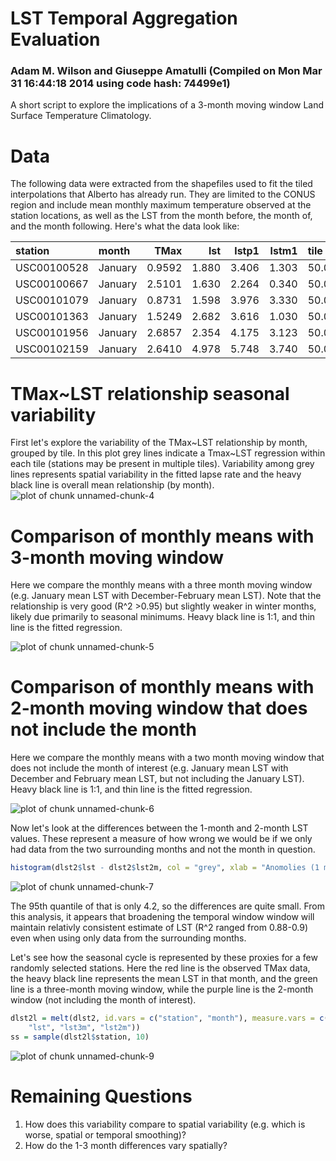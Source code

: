 
LST Temporal Aggregation Evaluation
====



### Adam M. Wilson and Giuseppe Amatulli (Compiled on Mon Mar 31 16:44:18 2014  using code hash: 74499e1)

A short script to explore the implications of a 3-month moving window Land Surface Temperature Climatology.




# Data
The following data were extracted from the shapefiles used to fit the tiled interpolations that Alberto has already run. They are limited to the CONUS region and include mean monthly maximum temperature observed at the station locations, as well as the LST from the month before, the month of, and the month following.  Here's what the data look like:

|station      |month    |    TMax|    lst|  lstp1|  lstm1|tile         |
|:------------|:--------|-------:|------:|------:|------:|:------------|
|USC00100528  |January  |  0.9592|  1.880|  3.406|  1.303|50.0_-115.0  |
|USC00100667  |January  |  2.5101|  1.630|  2.264|  0.340|50.0_-115.0  |
|USC00101079  |January  |  0.8731|  1.598|  3.976|  3.330|50.0_-115.0  |
|USC00101363  |January  |  1.5249|  2.682|  3.616|  1.030|50.0_-115.0  |
|USC00101956  |January  |  2.6857|  2.354|  4.175|  3.123|50.0_-115.0  |
|USC00102159  |January  |  2.6410|  4.978|  5.748|  3.740|50.0_-115.0  |



# TMax~LST relationship seasonal variability 

First let's explore the variability of the TMax~LST relationship by month, grouped by tile.  In this plot grey lines indicate a Tmax~LST regression within each tile (stations may be present in multiple tiles). Variability among grey lines represents spatial variability in the fitted lapse rate and the heavy black line is overall mean relationship (by month).
![plot of chunk unnamed-chunk-4](figure/unnamed-chunk-4.png) 



# Comparison of monthly means with 3-month moving window
Here we compare the monthly means with a three month moving window (e.g. January mean LST with December-February mean LST).  Note that the relationship is very good (R^2 >0.95) but slightly weaker in winter months, likely due primarily to seasonal minimums.  Heavy black line is 1:1, and thin line is the fitted regression.

![plot of chunk unnamed-chunk-5](figure/unnamed-chunk-5.png) 


# Comparison of monthly means with 2-month moving window that does not include the month
Here we compare the monthly means with a two month moving window that does not include the month of interest (e.g. January mean LST with December and February mean LST, but not including the January LST).  Heavy black line is 1:1, and thin line is the fitted regression.

![plot of chunk unnamed-chunk-6](figure/unnamed-chunk-6.png) 


Now let's look at the differences between the 1-month and 2-month LST values.  These represent a measure of how wrong we would be if we only had data from the two surrounding months and not the month in question.  


```r
histogram(dlst2$lst - dlst2$lst2m, col = "grey", xlab = "Anomolies (1 month - 2 month means)")
```

![plot of chunk unnamed-chunk-7](figure/unnamed-chunk-7.png) 

The 95th quantile of that is only 4.2, so the differences are quite small. From this analysis, it appears that broadening the temporal window window will maintain relativly consistent estimate of LST (R^2 ranged from 0.88-0.9) even when using only data from the surrounding months.

Let's see how the seasonal cycle is represented by these proxies for a few randomly selected stations.  Here the red line is the observed TMax data, the heavy black line represents the mean LST in that month, and the green line is a three-month moving window, while the purple line is the 2-month window (not including the month of interest).


```r
dlst2l = melt(dlst2, id.vars = c("station", "month"), measure.vars = c("TMax", 
    "lst", "lst3m", "lst2m"))
ss = sample(dlst2l$station, 10)
```


![plot of chunk unnamed-chunk-9](figure/unnamed-chunk-9.png) 



#  Remaining Questions  

1. How does this variability compare to spatial variability (e.g. which is worse, spatial or temporal smoothing)?
2. How do the 1-3 month differences vary spatially?
